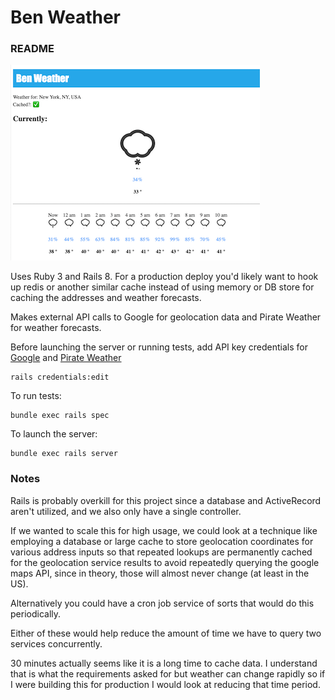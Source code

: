 # Ben Weather

### README

![Image of Weather App](weather_screenshot.png "Weather App")

Uses Ruby 3 and Rails 8. For a production deploy you'd likely want to hook up redis or another
similar cache instead of using memory or DB store for caching the addresses and weather forecasts.

Makes external API calls to Google for geolocation data and Pirate Weather for weather forecasts.

Before launching the server or running tests, add API key credentials for
[Google](https://developers.google.com/maps) and
[Pirate Weather](https://pirate-weather.apiable.io/)

```
rails credentials:edit
```

To run tests:

```
bundle exec rails spec
```

To launch the server:

```
bundle exec rails server
```

### Notes

Rails is probably overkill for this project since a database and ActiveRecord aren't utilized,
and we also only have a single controller.

If we wanted to scale this for high usage, we could look at a technique like employing a database
or large cache to store geolocation coordinates for various address inputs so that repeated
lookups are permanently cached for the geolocation service results to avoid repeatedly
querying the google maps API, since in theory, those will almost never change (at least in the US).

Alternatively you could have a cron job service of sorts that would do this periodically.

Either of these would help reduce the amount of time we have to query two services concurrently.

30 minutes actually seems like it is a long time to cache data. I understand that is what the
requirements asked for but weather can change rapidly so if I were building this for production I
would look at reducing that time period.
